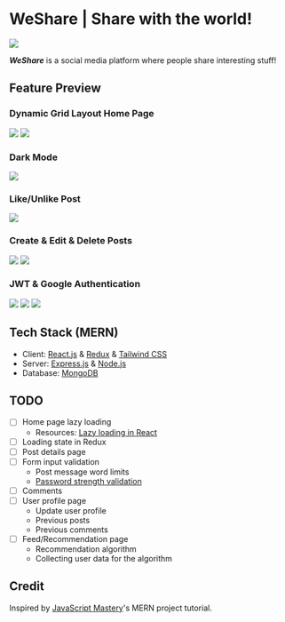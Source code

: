 # WeShare | Share with the world!

![](https://i.imgur.com/aIHLyA5.png)

**_WeShare_** is a social media platform where people share interesting stuff!

## Feature Preview

### Dynamic Grid Layout Home Page

![](https://i.imgur.com/QqMLUdV.png)
![](https://i.imgur.com/BA8QjZz.png)

### Dark Mode

![](https://i.imgur.com/8pYdA7l.png)

### Like/Unlike Post

![](https://i.imgur.com/ARbsJm1.jpg)

### Create & Edit & Delete Posts

![](https://i.imgur.com/g6PmOR3.png)
![](https://i.imgur.com/6PSn6mh.png)

### JWT & Google Authentication

![](https://i.imgur.com/sFFiCbe.png)
![](https://i.imgur.com/qAyufbE.png)
![](https://i.imgur.com/cqS9xGC.png)

## Tech Stack (MERN)

- Client: [React.js](https://reactjs.org/) &amp; [Redux](https://redux.js.org/) &amp; [Tailwind CSS](https://tailwindcss.com/)
- Server: [Express.js](https://expressjs.com/) &amp; [Node.js](https://nodejs.org/)
- Database: [MongoDB](https://www.mongodb.com/)

## TODO

- [ ] Home page lazy loading
  - Resources: [Lazy loading in React](https://www.loginradius.com/blog/engineering/lazy-loading-in-react/)
- [ ] Loading state in Redux
- [ ] Post details page
- [ ] Form input validation
  - Post message word limits
  - [Password strength validation](https://www.computerworld.com/article/2833081/how-to-validate-password-strength-using-a-regular-expression.html)
- [ ] Comments
- [ ] User profile page
  - Update user profile
  - Previous posts
  - Previous comments
- [ ] Feed/Recommendation page
  - Recommendation algorithm
  - Collecting user data for the algorithm

## Credit
Inspired by [JavaScript Mastery](https://www.youtube.com/c/JavaScriptMastery)'s MERN project tutorial.
